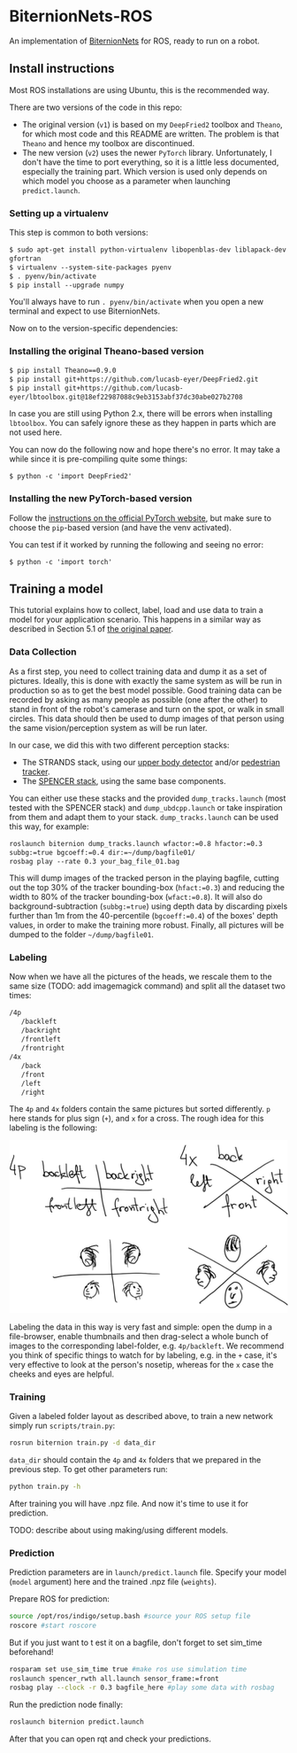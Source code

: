 # BiternionNets-ROS
An implementation of [BiternionNets](http://www.vision.rwth-aachen.de/publication/0021/) for ROS, ready to run on a robot.

Install instructions
--------------------

Most ROS installations are using Ubuntu, this is the recommended way.

There are two versions of the code in this repo:
- The original version (`v1`) is based on my `DeepFried2` toolbox
  and `Theano`, for which most code and this README are written.
  The problem is that `Theano` and hence my toolbox are discontinued.
- The new version (`v2`) uses the newer `PyTorch` library.
  Unfortunately, I don't have the time to port everything, so it is
  a little less documented, especially the training part.
Which version is used only depends on which model you choose as a parameter
when launching `predict.launch`.

### Setting up a virtualenv

This step is common to both versions:

```
$ sudo apt-get install python-virtualenv libopenblas-dev liblapack-dev gfortran
$ virtualenv --system-site-packages pyenv
$ . pyenv/bin/activate
$ pip install --upgrade numpy
```

You'll always have to run `. pyenv/bin/activate` when you open a new terminal
and expect to use BiternionNets.

Now on to the version-specific dependencies:

### Installing the original Theano-based version

```
$ pip install Theano==0.9.0
$ pip install git+https://github.com/lucasb-eyer/DeepFried2.git
$ pip install git+https://github.com/lucasb-eyer/lbtoolbox.git@18ef22987088c9eb3153abf37dc30abe027b2708
```

In case you are still using Python 2.x, there will be errors when installing `lbtoolbox`.
You can safely ignore these as they happen in parts which are not used here.

You can now do the following now and hope there's no error.
It may take a while since it is pre-compiling quite some things:

```
$ python -c 'import DeepFried2'
```

### Installing the new PyTorch-based version

Follow the [instructions on the official PyTorch website](https://pytorch.org),
but make sure to choose the `pip`-based version (and have the venv activated).

You can test if it worked by running the following and seeing no error:

```
$ python -c 'import torch'
```

Training a model
----------------

This tutorial explains how to collect, label, load and use data to train a model for your application scenario.
This happens in a similar way as described in Section 5.1 of [the original paper](http://www.vision.rwth-aachen.de/publication/0021/).

### Data Collection

As a first step, you need to collect training data and dump it as a set of pictures.
Ideally, this is done with exactly the same system as will be run in production so as to get the best model possible.
Good training data can be recorded by asking as many people as possible (one after the other) to stand in front of the robot's camerase and turn on the spot, or walk in small circles.
This data should then be used to dump images of that person using the same vision/perception system as will be run later.

In our case, we did this with two different perception stacks:

- The STRANDS stack, using our [upper body detector](https://github.com/strands-project/strands_perception_people/tree/indigo-devel/upper_body_detector)
  and/or [pedestrian tracker](https://github.com/strands-project/strands_perception_people/tree/indigo-devel/mdl_people_tracker).
- The [SPENCER stack](https://github.com/spencer-project/spencer_people_tracking), using the same base components.

You can either use these stacks and the provided `dump_tracks.launch` (most tested with the SPENCER stack) and `dump_ubdcpp.launch` or take inspiration from them and adapt them to your stack.
`dump_tracks.launch` can be used this way, for example:

```
roslaunch biternion dump_tracks.launch wfactor:=0.8 hfactor:=0.3 subbg:=true bgcoeff:=0.4 dir:=~/dump/bagfile01/
rosbag play --rate 0.3 your_bag_file_01.bag
```

This will dump images of the tracked person in the playing bagfile, cutting out the top 30% of the tracker bounding-box (`hfact:=0.3`) and
reducing the width to 80% of the tracker bounding-box (`wfact:=0.8`).
It will also do background-subtraction (`subbg:=true`) using depth data by discarding pixels further than 1m from the 40-percentile (`bgcoeff:=0.4`) of the boxes' depth values, in order to make the training more robust.
Finally, all pictures will be dumped to the folder `~/dump/bagfile01`.

### Labeling

Now when we have all the pictures of the heads, we rescale them to the same size (TODO: add imagemagick command) and split all the dataset two times:

    /4p
       /backleft
       /backright
       /frontleft
       /frontright
    /4x
       /back
       /front
       /left
       /right

The `4p` and `4x` folders contain the same pictures but sorted differently. `p` here stands for plus sign (`+`), and `x` for a cross.
The rough idea for this labeling is the following:

<img class='center' src="pic/labeling.png"/>

Labeling the data in this way is very fast and simple: open the dump in a file-browser, enable thumbnails and then drag-select a whole bunch of images to the corresponding label-folder, e.g. `4p/backleft`.
We recommend you think of specific things to watch for by labeling, e.g. in the `+` case, it's very effective to look at the person's nosetip, whereas for the `x` case the cheeks and eyes are helpful.

### Training

Given a labeled folder layout as described above, to train a new network simply run `scripts/train.py`:

```bash
rosrun biternion train.py -d data_dir
```

`data_dir` should contain the `4p` and `4x` folders that we prepared in the previous step. To get other parameters run:

```bash
python train.py -h
```

After training you will have .npz file. And now it's time to use it for prediction.

TODO: describe about using making/using different models.

### Prediction

Prediction parameters are in `launch/predict.launch` file. Specify your model (`model` argument) here and the trained .npz file (`weights`).

Prepare ROS for prediction:

```bash
source /opt/ros/indigo/setup.bash #source your ROS setup file
roscore #start roscore
```

But if you just want to t est it on a bagfile, don't forget to set sim_time beforehand!

```bash
rosparam set use_sim_time true #make ros use simulation time
roslaunch spencer_rwth all.launch sensor_frame:=front
rosbag play --clock -r 0.3 bagfile_here #play some data with rosbag
```

Run the prediction node finally:

```bash
roslaunch biternion predict.launch
```

After that you can open rqt and check your predictions.

